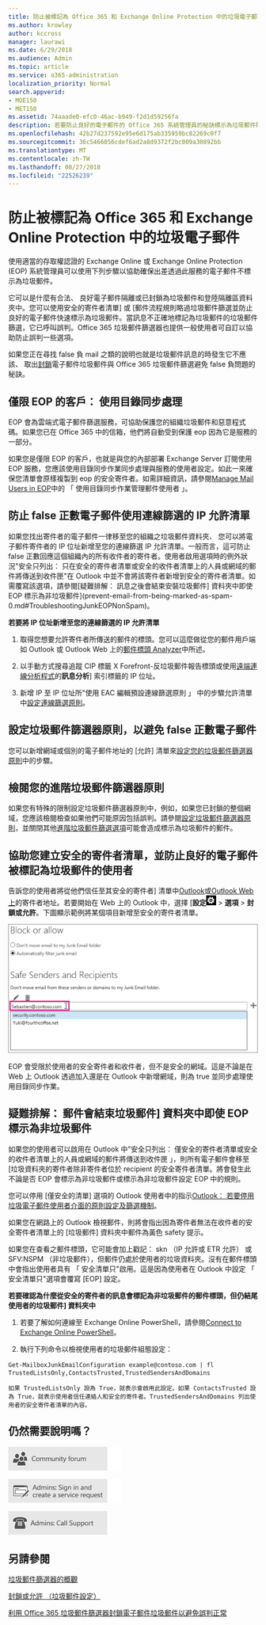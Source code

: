 ```yaml
---
title: 防止被標記為 Office 365 和 Exchange Online Protection 中的垃圾電子郵件
ms.author: krowley
author: kccross
manager: laurawi
ms.date: 6/29/2018
ms.audience: Admin
ms.topic: article
ms.service: o365-administration
localization_priority: Normal
search.appverid:
- MOE150
- MET150
ms.assetid: 74aaade0-efc0-46ac-b949-f2d1d59256fa
description: 若要防止良好的電子郵件的 Office 365 系統管理員的秘訣標示為垃圾郵件阻止傳送至隔離為誤判。自訂安全清單和其他選項可防止良好的電子郵件標示為垃圾郵件。
ms.openlocfilehash: 42b27d237592e95e6d175ab335959bc82269c0f7
ms.sourcegitcommit: 36c5466056cdef6ad2a8d9372f2bc009a30892bb
ms.translationtype: MT
ms.contentlocale: zh-TW
ms.lasthandoff: 08/27/2018
ms.locfileid: "22526239"
---
```

# <a name="prevent-email-from-being-marked-as-spam-in-office-365-and-exchange-online-protection"></a>防止被標記為 Office 365 和 Exchange Online Protection 中的垃圾電子郵件

使用適當的存取權認證的 Exchange Online 或 Exchange Online Protection (EOP) 系統管理員可以使用下列步驟以協助確保出差透過此服務的電子郵件不標示為垃圾郵件。
  
它可以是什麼有合法、 良好電子郵件隔離或已封鎖為垃圾郵件和登陸隔離區資料夾中。您可以使用安全的寄件者清單] 或 [郵件流程規則略過垃圾郵件篩選並防止良好的電子郵件快速標示為垃圾郵件。當訊息不正確地標記為垃圾郵件的垃圾郵件篩選，它已呼叫誤判。Office 365 垃圾郵件篩選器也提供一般使用者可自訂以協助防止誤判一些選項。
  
如果您正在尋找 false 負 mail 之類的說明也就是垃圾郵件訊息的時發生它不應該、 取出[封鎖](block-email-spam-to-prevent-false-negatives.md)電子郵件垃圾郵件與 Office 365 垃圾郵件篩選避免 false 負問題的秘訣。
  
## <a name="eop-only-customers-use-directory-synchronization"></a>僅限 EOP 的客戶： 使用目錄同步處理

EOP 會為雲端式電子郵件篩選服務，可協助保護您的組織垃圾郵件和惡意程式碼。如果您已在 Office 365 中的信箱，他們將自動受到保護 eop 因為它是服務的一部分。 
  
如果您是僅限 EOP 的客戶，也就是與您的內部部署 Exchange Server 訂閱使用 EOP 服務，您應該使用目錄同步作業同步處理與服務的使用者設定。如此一來確保您清單會原樣複製到 eop 的安全寄件者。如需詳細資訊，請參閱[Manage Mail Users in EOP](https://go.microsoft.com/fwlink/?LinkId=534098)中的 「 使用目錄同步作業管理郵件使用者 」。
  
## <a name="prevent-false-positive-email-by-using-the-connection-filters-ip-allow-list"></a>防止 false 正數電子郵件使用連線篩選的 IP 允許清單

如果您找出寄件者的電子郵件一律移至您的組織之垃圾郵件資料夾、 您可以將電子郵件寄件者的 IP 位址新增至您的連線篩選 IP 允許清單。一般而言，這可防止 false 正數回應這個組織內的所有收件者的寄件者。使用者啟用選項時的例外狀況"安全只列出： 只在安全的寄件者清單或安全的收件者清單上的人員或網域的郵件將傳送到收件匣"在 Outlook 中並不會將該寄件者新增到安全的寄件者清單。如需覆寫該選項，請參閱[疑難排解： 訊息之後會結束安裝垃圾郵件] 資料夾中即使 EOP 標示為非垃圾郵件](prevent-email-from-being-marked-as-spam-0.md#TroubleshootingJunkEOPNonSpam)。
  
 **若要將 IP 位址新增至您的連線篩選的 IP 允許清單**
  
1. 取得您想要允許寄件者所傳送的郵件的標頭。您可以這麼做從您的郵件用戶端如 Outlook 或 Outlook Web 上的[郵件標頭 Analyzer](https://go.microsoft.com/fwlink/p/?LinkId=306583)中所述。
    
2. 以手動方式搜尋追蹤 CIP 標籤 X Forefront-反垃圾郵件報告標頭或使用[遠端連線分析程式](https://testconnectivity.microsoft.com/?tabid=mha)的**訊息分析**] 索引標籤的 IP 位址。
    
3. 新增 IP 至 IP 位址所"使用 EAC 編輯預設連線篩選原則 」 中的步驟允許清單中[設定連線篩選原則](https://go.microsoft.com/fwlink/?LinkId=534132)。
    
## <a name="prevent-false-positive-email-by-configuring-spam-filter-policies"></a>設定垃圾郵件篩選器原則，以避免 false 正數電子郵件

您可以新增網域或個別的電子郵件地址的 [允許] 清單來[設定您的垃圾郵件篩選器原則](https://go.microsoft.com/fwlink/?LinkID=534136)中的步驟。
  
## <a name="review-your-advanced-spam-filter-policies"></a>檢閱您的進階垃圾郵件篩選器原則

如果您有特殊的限制設定垃圾郵件篩選器原則中，例如，如果您已封鎖的整個網域，您應該檢閱檢查如果他們可能原因包括誤判。請參閱[設定垃圾郵件篩選器原則](https://go.microsoft.com/fwlink/?LinkId=534136)，並關閉其他[進階垃圾郵件篩選選項](https://go.microsoft.com/fwlink/?LinkId=534137)可能會造成標示為垃圾郵件的郵件。 
  
## <a name="help-your-end-users-create-a-safe-sender-list-to-prevent-good-email-from-being-marked-as-spam"></a>協助您建立安全的寄件者清單，並防止良好的電子郵件被標記為垃圾郵件的使用者
<a name="BKMK_email-user-help-safelist"> </a>

告訴您的使用者將從他們信任至其安全的寄件者] 清單中[Outlook](https://go.microsoft.com/fwlink/p/?LinkId=270065)或[Outlook Web 上](https://go.microsoft.com/fwlink/p/?LinkId=294862)的寄件者地址。若要開始在 Web 上的 Outlook 中，選擇 [**設定**![ConfigureAPowerBIAnalysisServicesConnector_settingsIcon](media/24bd5467-c8d2-4936-9c37-a179bd0e21ec.png) \> **選項** \> **封鎖或允許**。下圖顯示範例將某個項目新增至安全的寄件者清單。
  
![在 Outlook Web App 中新增安全的寄件者](media/8de6b24e-429e-4e8f-8ce8-53ba659cbfcb.png)
  
EOP 會受限於使用者的安全寄件者和收件者，但不是安全的網域。這是不論是在 Web 上 Outlook 透過加入還是在 Outlook 中新增網域，則為 true 並同步處理使用目錄同步作業。
  
## <a name="troubleshooting-a-message-ends-up-in-the-junk-folder-even-though-eop-marked-the-message-as-non-spam"></a>疑難排解： 郵件會結束垃圾郵件] 資料夾中即使 EOP 標示為非垃圾郵件
<a name="TroubleshootingJunkEOPNonSpam"> </a>

如果您的使用者可以啟用在 Outlook 中"安全只列出： 僅安全的寄件者清單或安全的收件者清單上的人員或網域的郵件將傳送到收件匣 」，則所有電子郵件會移至 [垃圾資料夾的寄件者除非寄件者位於 recipient 的安全寄件者清單。將會發生此不論是否 EOP 會標示為非垃圾郵件或標示為非垃圾郵件設定 EOP 中的規則。
  
您可以停用 [僅安全的清單] 選項的 Outlook 使用者中的指示[Outlook： 若要停用垃圾電子郵件使用者介面的原則設定及篩選機制](https://support.microsoft.com/en-us/kb/2180568)。
  
如果您在網路上的 Outlook 檢視郵件，則將會指出因為寄件者無法在收件者的安全寄件者清單上的 [垃圾郵件] 資料夾中郵件為黃色 safety 提示。
  
如果您在查看之郵件標頭，它可能會加上戳記： skn （IP 允許或 ETR 允許） 或 SFV:NSPM （非垃圾郵件），但郵件仍處於使用者的垃圾資料夾。沒有在郵件標頭中會指出使用者具有 「 安全清單只"啟用。這是因為使用者在 Outlook 中設定 「 安全清單只"選項會覆寫 [EOP] 設定。 
  
 **若要確認為什麼從安全的寄件者的訊息會標記為非垃圾郵件的郵件標頭，但仍結尾使用者的垃圾郵件] 資料夾中**
  
1. 若要了解如何連線至 Exchange Online PowerShell，請參閱[Connect to Exchange Online PowerShell](https://go.microsoft.com/fwlink/p/?LinkId=396554)。 
    
2. 執行下列命令以檢視使用者的垃圾郵件組態設定：
    
  ```
  Get-MailboxJunkEmailConfiguration example@contoso.com | fl TrustedListsOnly,ContactsTrusted,TrustedSendersAndDomains
  ```

    如果 TrustedListsOnly 設為 True，就表示會啟用此設定。如果 ContactsTrusted 設為 True，就表示使用者信任連絡人和安全的寄件者。TrustedSendersAndDomains 列出使用者的安全寄件者清單的內容。
    
## <a name="still-need-help"></a>仍然需要說明嗎？
<a name="TroubleshootingJunkEOPNonSpam"> </a>

[![從 Office 365 社群論壇取得協助](media/12a746cc-184b-4288-908c-f718ce9c4ba5.png)](https://go.microsoft.com/fwlink/p/?LinkId=518605)
  
[![系統管理員：登入並建立服務要求](media/10862798-181d-47a5-ae4f-3f8d5a2874d4.png)]( https://go.microsoft.com/fwlink/p/?LinkId=519124)
  
[![系統管理員：呼叫支援](media/9f262e67-e8c9-4fc0-85c2-b3f4cfbc064e.png)](https://go.microsoft.com/fwlink/p/?LinkID=518322)
  
## <a name="see-also"></a>另請參閱
<a name="TroubleshootingJunkEOPNonSpam"> </a>

[垃圾郵件篩選器的概觀](https://support.office.com/article/5AE3EA8E-CF41-4FA0-B02A-3B96E21DE089)
  
[封鎖或允許 （垃圾郵件設定）](https://support.office.com/article/48c9f6f7-2309-4f95-9a4d-de987e880e46)
  
[利用 Office 365 垃圾郵件篩選器封鎖電子郵件垃圾郵件以避免誤判正常](block-email-spam-to-prevent-false-negatives.md)

